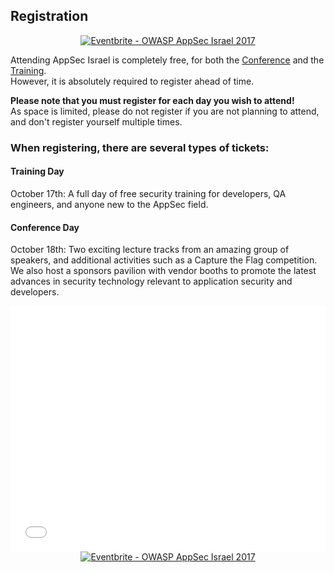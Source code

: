 ---
---

## Registration 

<p style="text-align:center; margin: 0 auto;">
<a href="https://appsecil2017.eventbrite.com/?ref=ebtnebregn" target="_blank"><img src="https://www.eventbrite.com/custombutton?eid=37273659519" alt="Eventbrite - OWASP AppSec Israel 2017" /></a>
</p> 

Attending AppSec Israel is completely free, for both the [Conference](Agenda) and the [Training](Training).   
However, it is absolutely required to register ahead of time.   

**Please note that you must register for each day you wish to attend!**  
As space is limited, please do not register if you are not planning to attend, and don't register yourself multiple times.

### When registering, there are several types of tickets: 

#### Training Day
October 17th: A full day of free security training for developers, QA engineers, and anyone new to the AppSec field. 

#### Conference Day
October 18th: Two exciting lecture tracks from an amazing group of speakers, and additional activities such as a Capture the Flag competition.   
We also host a sponsors pavilion with vendor booths to promote the latest advances in security technology relevant to application security and developers.   

<div style="width:100%; text-align:left;"><iframe src="//eventbrite.com/tickets-external?eid=37273659519&ref=etckt" frameborder="0" height="393" width="100%" vspace="0" hspace="0" marginheight="5" marginwidth="5" scrolling="auto" allowtransparency="true"></iframe></div>

<p style="text-align:center; margin: 0 auto;">
<a href="https://appsecil2017.eventbrite.com/?ref=ebtnebregn" target="_blank"><img src="https://www.eventbrite.com/custombutton?eid=37273659519" alt="Eventbrite - OWASP AppSec Israel 2017" /></a>
</p> 
